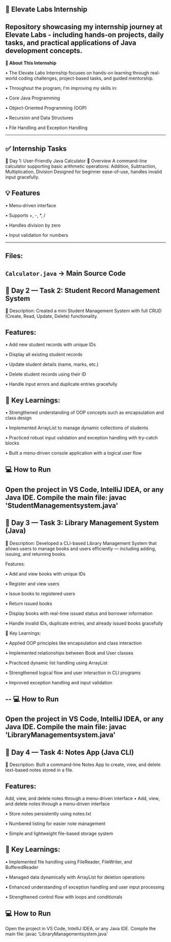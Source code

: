 **🚀 Elevate Labs Internship**
---
Repository showcasing my internship journey at Elevate Labs - including hands-on projects, daily tasks, and practical applications of Java development concepts.
---
**📘 About This Internship**

• The Elevate Labs Internship focuses on hands-on learning through real-world coding challenges, project-based tasks, and guided mentorship.

• Throughout the program, I'm improving my skills in:

• Core Java Programming

• Object-Oriented Programming (OOP)

• Recursion and Data Structures

• File Handling and Exception Handling

---
✅ **Internship Tasks**
---
📅 Day 1: User-Friendly Java Calculator
🚀 Overview
A command-line calculator supporting basic arithmetic operations:
Addition, Subtraction, Multiplication, Division
Designed for beginner ease-of-use, handles invalid input gracefully.

💡 Features
---
• Menu-driven interface

• Supports +, -, *, /

• Handles division by zero

• Input validation for numbers

---
Files:
----
`Calculator.java` -> Main Source Code
----
📅 Day 2 — Task 2: Student Record Management System
--
🧾 Description:
Created a mini Student Management System with full CRUD (Create, Read, Update, Delete) functionality.

Features:
--
• Add new student records with unique IDs

• Display all existing student records

• Update student details (name, marks, etc.)

• Delete student records using their ID

• Handle input errors and duplicate entries gracefully

🧠 Key Learnings:
---
• Strengthened understanding of OOP concepts such as encapsulation and class design

• Implemented ArrayList to manage dynamic collections of students

• Practiced robust input validation and exception handling with try-catch blocks

• Built a menu-driven console application with a logical user flow

💻 How to Run
---
Open the project in VS Code, IntelliJ IDEA, or any Java IDE.
Compile the main file:
javac 'StudentManagementsystem.java'
----
📅 Day 3 — Task 3: Library Management System (Java)
---
🧾 Description:
Developed a CLI-based Library Management System that allows users to manage books and users efficiently — including adding, issuing, and returning books.

Features:

• Add and view books with unique IDs

• Register and view users

• Issue books to registered users

• Return issued books

• Display books with real-time issued status and borrower information

• Handle invalid IDs, duplicate entries, and already issued books gracefully

🧠 Key Learnings:

• Applied OOP principles like encapsulation and class interaction

• Implemented relationships between Book and User classes

• Practiced dynamic list handling using ArrayList

• Strengthened logical flow and user interaction in CLI programs

• Improved exception handling and input validation

--
💻 How to Run
---
Open the project in VS Code, IntelliJ IDEA, or any Java IDE.
Compile the main file:
javac 'LibraryManagementsystem.java'
----
📅 Day 4 — Task 4: Notes App (Java CLI)
----
🧾 Description:
Built a command-line Notes App to create, view, and delete text-based notes stored in a file.

Features:
---
Add, view, and delete notes through a menu-driven interface
• Add, view, and delete notes through a menu-driven interface

• Store notes persistently using notes.txt

• Numbered listing for easier note management

• Simple and lightweight file-based storage system

🧠 Key Learnings:
---
• Implemented file handling using FileReader, FileWriter, and BufferedReader

• Managed data dynamically with ArrayList for deletion operations

• Enhanced understanding of exception handling and user input processing

• Strengthened control flow with loops and conditionals

💻 How to Run
---
Open the project in VS Code, IntelliJ IDEA, or any Java IDE.
Compile the main file:
javac 'LibraryManagementsystem.java'

